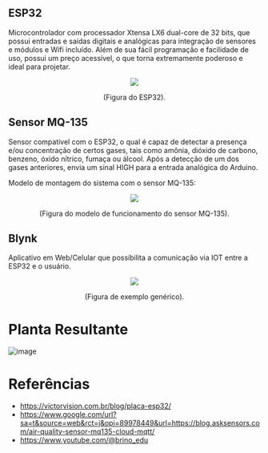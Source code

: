 ## ESP32 

  Microcontrolador com processador  Xtensa LX6 dual-core de 32 bits, que possui entradas e saídas digitais e analógicas para integração de sensores e módulos e Wifi incluído. Além de sua fácil programação e facilidade de uso, possui um preço acessível, o que torna extremamente poderoso e ideal para projetar.

<p align="center">
  <img src="https://github.com/user-attachments/assets/cd6c5048-c17f-4a36-8223-771e3f3ad8f3">
</p>
<p align="center">(Figura do ESP32).</p>


## Sensor MQ-135

Sensor compatível com o ESP32, o qual é capaz de detectar a presença e/ou concentração de certos gases, tais como amônia, dióxido de carbono, benzeno, óxido nítrico, fumaça ou álcool. Após a detecção de um dos gases anteriores, envia um sinal HIGH para a entrada analógica do Arduino. 

Modelo de montagem do sistema com o sensor MQ-135:

<p align="center">
  <img src="https://github.com/user-attachments/assets/4f3f6d0d-f6e4-4502-939a-3d06c305dfb6">
</p>
<p align="center">(Figura do modelo de funcionamento do sensor MQ-135).</p>


## Blynk

Aplicativo em Web/Celular que possibilita a comunicação via IOT entre a ESP32 e o usuário.

<p align="center">
  <img src="https://curtocircuito.com.br/pub/media/wysiwyg/blog/ESP32_Blynk/app2.jpg">
</p>
<p align="center">(Figura de exemplo genérico).</p>


# Planta Resultante
![image](https://github.com/user-attachments/assets/e2fbc114-091c-47d1-a457-e90ca52d23be)




# Referências
* https://victorvision.com.br/blog/placa-esp32/
* https://www.google.com/url?sa=t&source=web&rct=j&opi=89978449&url=https://blog.asksensors.com/air-quality-sensor-mq135-cloud-mqtt/
* https://www.youtube.com/@brino_edu

